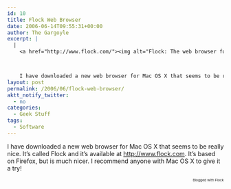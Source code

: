 ```yaml
---
id: 10
title: Flock Web Browser
date: 2006-06-14T09:55:31+00:00
author: The Gargoyle
excerpt: |
  |
    <a href="http://www.flock.com/"><img alt="Flock: The web browser for you and your friends." class="reflect rheight=33 ropacity=33" src="http://www.flock.com/themes/flock/images/logo.jpg" /></a>



    I have downloaded a new web browser for Mac OS X that seems to be really nice.  It's called Flock and it's available at <a xhref="http://www.flock.com">http://www.flock.com</a>.  It's based on Firefox, but is much nicer.  I recommend anyone with Mac OS X to give it a try!
layout: post
permalink: /2006/06/flock-web-browser/
aktt_notify_twitter:
  - no
categories:
  - Geek Stuff
tags:
  - Software
---
```


I have downloaded a new web browser for Mac OS X that seems to be really nice. It&#8217;s called Flock and it&#8217;s available at <a href="http://www.flock.com">http://www.flock.com</a>. It&#8217;s based on Firefox, but is much nicer. I recommend anyone with Mac OS X to give it a try!

<p style="text-align: right; font-size: 8px">
  Blogged with Flock
</p>
